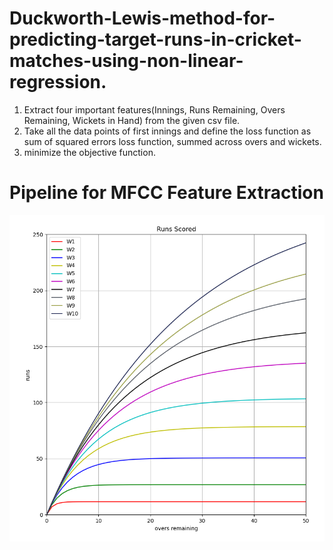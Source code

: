 # Duckworth-Lewis-method-for-predicting-target-runs-in-cricket-matches-using-non-linear-regression.
1) Extract four important features(Innings, Runs Remaining, Overs Remaining, Wickets in Hand) from the given csv file.
2) Take all the data points of first innings and define the loss function as sum of squared errors loss function, summed across overs and wickets.
3) minimize the objective function.



# Pipeline for MFCC Feature Extraction
<img src="https://github.com/indranarendra/Duckworth-Lewis-method-for-predicting-target-runs-in-cricket-matches-using-non-linear-regression./blob/main/runs.png">

